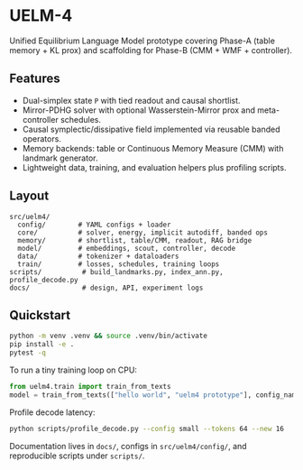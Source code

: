 # UELM-4

Unified Equilibrium Language Model prototype covering Phase-A (table memory + KL prox) and scaffolding for Phase-B (CMM + WMF + controller).

## Features
- Dual-simplex state `P` with tied readout and causal shortlist.
- Mirror-PDHG solver with optional Wasserstein-Mirror prox and meta-controller schedules.
- Causal symplectic/dissipative field implemented via reusable banded operators.
- Memory backends: table or Continuous Memory Measure (CMM) with landmark generator.
- Lightweight data, training, and evaluation helpers plus profiling scripts.

## Layout
```
src/uelm4/
  config/        # YAML configs + loader
  core/          # solver, energy, implicit autodiff, banded ops
  memory/        # shortlist, table/CMM, readout, RAG bridge
  model/         # embeddings, scout, controller, decode
  data/          # tokenizer + dataloaders
  train/         # losses, schedules, training loops
scripts/          # build_landmarks.py, index_ann.py, profile_decode.py
docs/             # design, API, experiment logs
```

## Quickstart
```bash
python -m venv .venv && source .venv/bin/activate
pip install -e .
pytest -q
```

To run a tiny training loop on CPU:
```python
from uelm4.train import train_from_texts
model = train_from_texts(["hello world", "uelm4 prototype"], config_name="small")
```

Profile decode latency:
```bash
python scripts/profile_decode.py --config small --tokens 64 --new 16
```

Documentation lives in `docs/`, configs in `src/uelm4/config/`, and reproducible scripts under `scripts/`.
